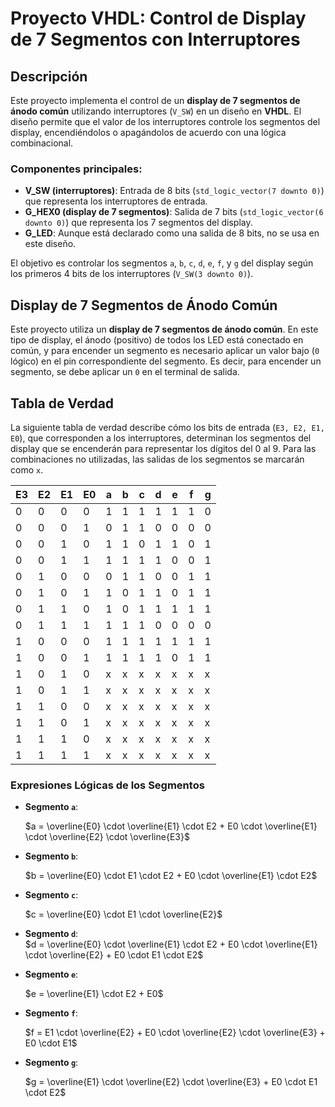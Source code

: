 # Proyecto VHDL: Control de Display de 7 Segmentos con Interruptores

## Descripción

Este proyecto implementa el control de un **display de 7 segmentos de ánodo común** utilizando interruptores (`V_SW`) en un diseño en **VHDL**. El diseño permite que el valor de los interruptores controle los segmentos del display, encendiéndolos o apagándolos de acuerdo con una lógica combinacional.

### Componentes principales:

- **V_SW (interruptores)**: Entrada de 8 bits (`std_logic_vector(7 downto 0)`) que representa los interruptores de entrada.
- **G_HEX0 (display de 7 segmentos)**: Salida de 7 bits (`std_logic_vector(6 downto 0)`) que representa los 7 segmentos del display.
- **G_LED**: Aunque está declarado como una salida de 8 bits, no se usa en este diseño.

El objetivo es controlar los segmentos `a`, `b`, `c`, `d`, `e`, `f`, y `g` del display según los primeros 4 bits de los interruptores (`V_SW(3 downto 0)`).

## Display de 7 Segmentos de Ánodo Común

Este proyecto utiliza un **display de 7 segmentos de ánodo común**. En este tipo de display, el ánodo (positivo) de todos los LED está conectado en común, y para encender un segmento es necesario aplicar un valor bajo (`0` lógico) en el pin correspondiente del segmento. Es decir, para encender un segmento, se debe aplicar un `0` en el terminal de salida.

## Tabla de Verdad

La siguiente tabla de verdad describe cómo los bits de entrada (`E3, E2, E1, E0`), que corresponden a los interruptores, determinan los segmentos del display que se encenderán para representar los dígitos del 0 al 9. Para las combinaciones no utilizadas, las salidas de los segmentos se marcarán como `x`.

| **E3** | **E2** | **E1** | **E0** | **a** | **b** | **c** | **d** | **e** | **f** | **g** |
|--------|--------|--------|--------|-------|-------|-------|-------|-------|-------|-------|
|   0    |   0    |   0    |   0    |   1   |   1   |   1   |   1   |   1   |   1   |   0   |  --> 0
|   0    |   0    |   0    |   1    |   0   |   1   |   1   |   0   |   0   |   0   |   0   |  --> 1
|   0    |   0    |   1    |   0    |   1   |   1   |   0   |   1   |   1   |   0   |   1   |  --> 2
|   0    |   0    |   1    |   1    |   1   |   1   |   1   |   1   |   0   |   0   |   1   |  --> 3
|   0    |   1    |   0    |   0    |   0   |   1   |   1   |   0   |   0   |   1   |   1   |  --> 4
|   0    |   1    |   0    |   1    |   1   |   0   |   1   |   1   |   0   |   1   |   1   |  --> 5
|   0    |   1    |   1    |   0    |   1   |   0   |   1   |   1   |   1   |   1   |   1   |  --> 6
|   0    |   1    |   1    |   1    |   1   |   1   |   1   |   0   |   0   |   0   |   0   |  --> 7
|   1    |   0    |   0    |   0    |   1   |   1   |   1   |   1   |   1   |   1   |   1   |  --> 8
|   1    |   0    |   0    |   1    |   1   |   1   |   1   |   1   |   0   |   1   |   1   |  --> 9
|   1    |   0    |   1    |   0    |   x   |   x   |   x   |   x   |   x   |   x   |   x   |  --> x
|   1    |   0    |   1    |   1    |   x   |   x   |   x   |   x   |   x   |   x   |   x   |  --> x
|   1    |   1    |   0    |   0    |   x   |   x   |   x   |   x   |   x   |   x   |   x   |  --> x
|   1    |   1    |   0    |   1    |   x   |   x   |   x   |   x   |   x   |   x   |   x   |  --> x
|   1    |   1    |   1    |   0    |   x   |   x   |   x   |   x   |   x   |   x   |   x   |  --> x
|   1    |   1    |   1    |   1    |   x   |   x   |   x   |   x   |   x   |   x   |   x   |  --> x

### Expresiones Lógicas de los Segmentos

- **Segmento `a`**:   

  $a = \overline{E0} \cdot \overline{E1} \cdot E2 + E0 \cdot \overline{E1} \cdot \overline{E2} \cdot \overline{E3}$

- **Segmento `b`**:  

  $b = \overline{E0} \cdot E1 \cdot E2 + E0 \cdot \overline{E1} \cdot E2$

- **Segmento `c`**:  

  $c = \overline{E0} \cdot E1 \cdot \overline{E2}$

- **Segmento `d`**:  
  $d = \overline{E0} \cdot \overline{E1} \cdot E2 + E0 \cdot \overline{E1} \cdot \overline{E2} + E0 \cdot E1 \cdot E2$

- **Segmento `e`**:  

  $e = \overline{E1} \cdot E2 + E0$

- **Segmento `f`**:  

  $f = E1 \cdot \overline{E2} + E0 \cdot \overline{E2} \cdot \overline{E3} + E0 \cdot E1$

- **Segmento `g`**:  

  $g = \overline{E1} \cdot \overline{E2} \cdot \overline{E3} + E0 \cdot E1 \cdot E2$

